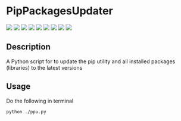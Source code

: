 # PipPackagesUpdater

[![](https://img.shields.io/badge/platforms-All_with_Python-orange.svg)](https://github.com/Zalexanninev15/PipPackagesUpdater)
[![](https://img.shields.io/badge/release-v1.0-blue.svg)](https://github.com/Zalexanninev15/PipPackagesUpdater)
[![](https://img.shields.io/github/last-commit/Zalexanninev15/WebWordSearch.svg)](https://github.com/Zalexanninev15/PipPackagesUpdater/commits/master)
[![](https://img.shields.io/github/stars/Zalexanninev15/PipPackagesUpdater.svg)](https://github.com/Zalexanninev15/PipPackagesUpdater/stargazers)
[![](https://img.shields.io/github/forks/Zalexanninev15/PipPackagesUpdater.svg)](https://github.com/Zalexanninev15/PipPackagesUpdater/network/members)
[![](https://img.shields.io/badge/license-GPLv3-ligthgreen.svg)](LICENSE)
[![](https://img.shields.io/badge/donate_and_read_news-Boosty-F0672B.svg)](https://boosty.to/maxik-zalexanninev15)
[![](https://img.shields.io/badge/donate-QIWI-FF8C00.svg)](https://qiwi.com/n/ZALEXANNINEV15)
[![](https://img.shields.io/badge/donate-YooMoney-8B3FFD.svg)](https://yoomoney.ru/to/410015106319420)

## Description

A Python script for to update the pip utility and all installed packages (libraries) to the latest versions

## Usage

Do the following in terminal

```bash
python ./ppu.py
```
